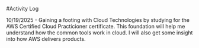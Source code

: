 #Activity Log

10/19/2025 - Gaining a footing with Cloud Technologies by studying for the AWS Certified Cloud Practicioner certificate. This foundation will help me understand how the common tools work in cloud. I will also get some insight into how AWS delivers products.
